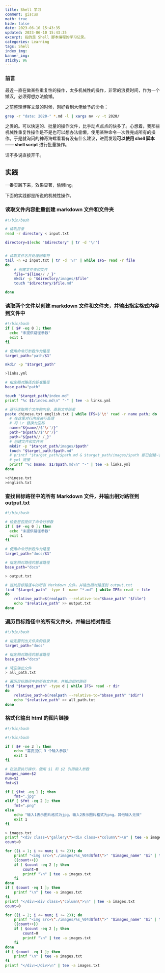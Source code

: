 ```yaml
---
title: Shell 学习
comment: giscus
math: true
hide: false
date: 2023-06-10 15:43:35
updated: 2023-06-10 15:43:35
excerpt: 指的是 Shell 脚本编程的学习记录。
categories: Learning
tags: Shell
index_img:
banner_img:
sticky: 96
---
```


### 前言

最近一直在做某些重复性的操作，太多机械性的操作，非常的浪费时间，作为一个懒汉，必须得想办法偷懒。

之前整理博客文章的时候，刚好看到大佬给予的命令：

```bash
grep -r "date: 2020-" *.md -l | xargs mv -v -t 2020/
```

之类的。可以快速的、批量的操作文件，比手动点点点的快多了。心想着，我那些机械性重复性操作是不是也可以想办法偷懒，使用某种命令一次性完成所有的操作。于是就询问的神奇海螺看看有没有什么建议，进而发现**可以使用 shell 脚本 —— shell script** 进行批量操作。

话不多说直接开干。


## 实践

一番实践下来，效果显著，偷懒ing。

下面的实践都是所说的机械性操作。

### 读取文件内容批量创建 markdown 文件和文件夹

```sh
#!/bin/bash

# 读取目录
read -r directory < input.txt

directory=$(echo "$directory" | tr -d '\r')


# 读取文件名并处理回车符
tail -n +2 input.txt | tr -d '\r' | while IFS= read -r file
do
    # 创建文件夹和文件
    file="${line// /_}"
    mkdir -p "$directory/images/$file"
    touch "$directory/$file.md"

done
```

### 读取两个文件以创建 markdown 文件和文件夹，并输出指定格式内容到文件中

```sh
#!/bin/bash
if [ $# -eq 0 ]; then
  echo "未提供路径参数"
  exit 1
fi

# 使用命令行参数作为路径
target_path="path/$1"

mkdir -p "$target_path"

>links.yml

# 指定相对路径的基准路径
base_path="path"

touch "$target_path/index.md"
printf "%c $1/index.md\n" "-" | tee -a links.yml

# 逐行读取两个文件的内容，直到文件结束
paste chinese.txt english.txt | while IFS=$'\t' read -r name path; do
  # 在这里对行内容进行处理
  # 将 \r 替换为空格
  name="${name//$'\r'/}"
  path="${path//$'\r'/}"
  path="${path// /_}"
  # 创建文件和文件夹
  mkdir -p "$target_path/images/$path"
  touch "$target_path/$path.md"
  # printf "$target_path/$path.md & $target_path/images/$path 都已创建~\n"
  # yml 链接
  printf "%c $name: $1/$path.md\n" "-" | tee -a links.yml
done

>chinese.txt
>english.txt
```

### 查找目标路径中的所有 Markdown 文件，并输出相对路径到 output.txt

```sh
#!/bin/bash

# 检查是否提供了命令行参数
if [ $# -eq 0 ]; then
  echo "未提供路径参数"
  exit 1
fi

# 使用命令行参数作为路径
target_path="docs/$1"

# 指定相对路径的基准路径
base_path="docs"

> output.txt

# 查找目标路径中的所有 Markdown 文件，并输出相对路径到 output.txt
find "$target_path" -type f -name "*.md" | while IFS= read -r file
do
    relative_path=$(realpath --relative-to="$base_path" "$file")
    echo "$relative_path" >> output.txt
done
```

### 遍历目标路径中的所有文件夹，并输出相对路径

```sh
#!/bin/bash

# 指定要列出文件夹的目录
target_path="docs"

# 指定相对路径的基准路径
base_path="docs"

# 清空输出文件
> all_path.txt

# 遍历目标路径中的所有文件夹，并输出相对路径
find "$target_path" -type d | while IFS= read -r dir
do
    relative_path=$(realpath --relative-to="$base_path" "$dir")
    echo "$relative_path" >> all_path.txt
done
```

### 格式化输出 html 的图片链接

```sh
#!/bin/bash

#!/bin/bash

if [ $# -ne 3 ]; then
    echo "需要提供 3 个输入参数"
    exit 1
fi

# 在这里执行操作，使用 $1 和 $2 引用输入参数
images_name=$2
num=$3
fmt=$1

if [ $fmt -eq 1 ]; then
    fmt=".jpg"
elif [ $fmt -eq 2 ]; then
    fmt=".png"
else
    echo "输入1表示图片格式为jpg，输入2表示图片格式为png，其他输入无效"
    exit 1
fi

> images.txt
printf "<div class=\"gallery\"><div class=\"column\">\n" | tee -a images.txt
count=0

for ((i = 1; i <= num; i += 2)); do
    printf "<img src=\"./images/%s_%04d$fmt\">" "$images_name" "$i" | tee -a images.txt
    ((count++))
    if [ $count -eq 2 ]; then
        count=0
        printf "\n" | tee -a images.txt
    fi
done
if [ $count -eq 1 ]; then
    printf "\n" | tee -a images.txt
fi
printf "</div><div class=\"column\">\n" | tee -a images.txt
count=0

for ((i = 2; i <= num; i += 2)); do
    printf "<img src=\"./images/%s_%04d$fmt\">" "$images_name" "$i" | tee -a images.txt
    ((count++))
    if [ $count -eq 2 ]; then
        count=0
        printf "\n" | tee -a images.txt
    fi
done
if [ $count -eq 1 ]; then
    printf "\n" | tee -a images.txt
fi
printf "</div></div>\n" | tee -a images.txt

```
